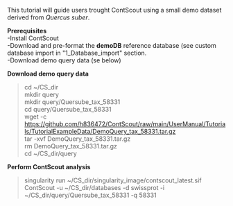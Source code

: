 This tutorial will guide users trought ContScout using a small demo dataset derived from *Quercus suber*.

**Prerequisites**  
-Install ContScout   
-Download and pre-format the **demoDB** reference database (see custom database import in "1_Database_import" section.  
-Download demo query data (se below)

**Download demo query data**
>cd ~/CS_dir  
>mkdir query  
>mkdir query/Quersube_tax_58331  
>cd query/Quersube_tax_58331  
>wget -c https://github.com/h836472/ContScout/raw/main/UserManual/Tutorials/TutorialExampleData/DemoQuery_tax_58331.tar.gz  
>tar -xvf DemoQuery_tax_58331.tar.gz  
>rm DemoQuery_tax_58331.tar.gz  
>cd ~/CS_dir/query  

**Perform ContScout analysis**  
>singularity run ~/CS_dir/singularity_image/contscout_latest.sif ContScout -u ~/CS_dir/databases -d swissprot -i ~/CS_dir/query/Quersube_tax_58331 -q 58331

